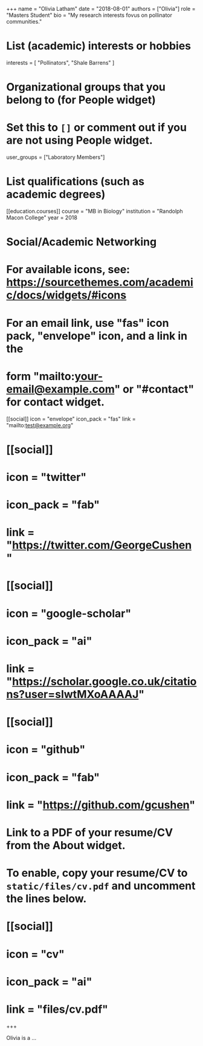 +++
name = "Olivia Latham"
date = "2018-08-01"
authors = ["Olivia"]
role = "Masters Student"
bio = "My research interests fovus on pollinator communities."

# List (academic) interests or hobbies
interests = [
  "Pollinators",
  "Shale Barrens"
]

# Organizational groups that you belong to (for People widget)
#   Set this to `[]` or comment out if you are not using People widget.
user_groups = ["Laboratory Members"]

# List qualifications (such as academic degrees)
[[education.courses]]
  course = "MB in Biology"
  institution = "Randolph Macon College"
  year = 2018


# Social/Academic Networking
# For available icons, see: https://sourcethemes.com/academic/docs/widgets/#icons
#   For an email link, use "fas" icon pack, "envelope" icon, and a link in the
#   form "mailto:your-email@example.com" or "#contact" for contact widget.

[[social]]
  icon = "envelope"
  icon_pack = "fas"
  link = "mailto:test@example.org"

# [[social]]
#   icon = "twitter"
#   icon_pack = "fab"
#   link = "https://twitter.com/GeorgeCushen"

# [[social]]
#   icon = "google-scholar"
#   icon_pack = "ai"
#   link = "https://scholar.google.co.uk/citations?user=sIwtMXoAAAAJ"

# [[social]]
#   icon = "github"
#   icon_pack = "fab"
#   link = "https://github.com/gcushen"

# Link to a PDF of your resume/CV from the About widget.
# To enable, copy your resume/CV to `static/files/cv.pdf` and uncomment the lines below.
# [[social]]
#   icon = "cv"
#   icon_pack = "ai"
#   link = "files/cv.pdf"

+++

Olivia is a ...
